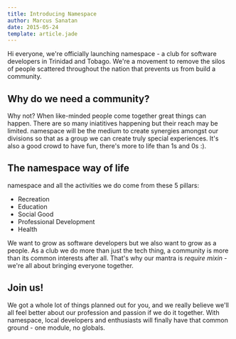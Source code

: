 ```yaml
---
title: Introducing Namespace
author: Marcus Sanatan
date: 2015-05-24
template: article.jade
---
```


Hi everyone, we're officially launching namespace - a club for software developers in Trinidad and Tobago. We're a movement to remove the silos of people scattered throughout the nation that prevents us from build a community. 

## Why do we need a community?

Why not? When like-minded people come together great things can happen. There are so many iniatitives happening but their reach may be limited. namespace will be the medium to create synergies amongst our divisions so that as a group we can create truly special experiences. It's also a good crowd to have fun, there's more to life than 1s and 0s :). 

## The namespace way of life

namespace and all the activities we do come from these 5 pillars:

* Recreation
* Education
* Social Good
* Professional Development
* Health

We want to grow as software developers but we also want to grow as a people. As a club we do more than just the tech thing, a community is more than its common interests after all. That's why our mantra is *require mixin* - we're all about bringing everyone together. 

## Join us!

We got a whole lot of things planned out for you, and we really believe we'll all feel better about our profession and passion if we do it together. With namespace, local developers and enthusiasts will finally have that common ground - one module, no globals.
